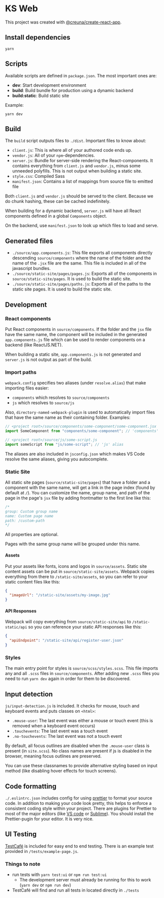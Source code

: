 # KS Web

This project was created with [@creuna/create-react-app](https://www.npmjs.com/package/@creuna/create-react-app).

## Install dependencies

```
yarn
```

## Scripts

Available scripts are defined in `package.json`. The most important ones are:

- **dev**: Start development environment
- **build**: Build bundle for production using a dynamic backend
- **build:static**: Build static site

Example:

```
yarn dev
```

## Build

The `build` script outputs files to `./dist`. Important files to know about:

- `client.js`: This is where all of your authored code ends up.
- `vendor.js`: All of your `npm`-dependencies.
- `server.js`: Bundle for server-side rendering the React-components. It contains everything from `client.js` and `vendor.js`, minus some unneeded polyfills. This is not output when building a static site.
- `style.css`: Compiled Sass
- `manifest.json`: Contains a list of mappings from source file to emitted file

Both `client.js` and `vendor.js` should be served to the client. Because we do chunk hashing, these can be cached indefinitely.

When building for a dynamic backend, `server.js` will have all React components defined in a global `Components` object.

On the backend, use `manifest.json` to look up which files to load and serve.

## Generated files

- `./source/app.components.js`: This file exports all components directly descending `source/components` where the name of the folder and the name of the `.jsx` file are the same. This file is included in all of the javascript bundles.
- `./source/static-site/pages/pages.js`: Exports all of the components in `source/static-site/pages`. It is used to build the static site.
- `./source/static-site/pages/paths.js`: Exports all of the paths to the static site pages. It is used to build the static site.

## Development

### React components

Put React components in `source/components`. If the folder and the `jsx` file have the same name, the component will be included in the generated `app.components.js` file which can be used to render components on a backend (like ReactJS.NET).

When building a static site, `app.components.js` is not generated and `server.js` is not output as part of the build.

### Import paths

`webpack.config` specifies two aliases (under `resolve.alias`) that make importing files easier:

- `components` which resolves to `source/components`
- `js` which resolves to `source/js`

Also, `directory-named-webpack-plugin` is used to automatically import files that have the same name as their containing folder. Examples:

```js
// <project root>/source/components/some-component/some-component.jsx
import SomeComponent from "components/some-component"; // 'components' alias and directory-named-webpack-plugin

// <project root>/source/js/some-script.js
import someScript from "js/some-script"; // 'js' alias
```

The aliases are also included in `jsconfig.json` which makes VS Code resolve the same aliases, giving you autocomplete.

### Static Site

All static site pages (`source/static-site/pages`) that have a folder and a component with the same name, will get a link in the page index (found by default at `/`). You can customize the name, group name, and path of the page in the page's `jsx` file by adding frontmatter to the first line like this:

```js
/*
group: Custom group name
name: Custom page name
path: /custom-path
*/
```

All properties are optional.

Pages with the same group name will be grouped under this name.

#### Assets

Put your assets like fonts, icons and logos in `source/assets`. Static site content assets can be put in `source/static-site/assets`. Webpack copies everything from there to `/static-site/assets`, so you can refer to your static content files like this:

```json
{
  "imageUrl": "/static-site/assets/my-image.jpg"
}
```

#### API Responses

Webpack will copy everything from `source/static-site/api` to `/static-static/api` so you can reference your static API responses like this:

```json
{
  "apiEndpoint": "/static-site/api/register-user.json"
}
```

### Styles

The main entry point for styles is `source/scss/styles.scss`. This file imports any and all `.scss` files in `source/components`. After adding new `.scss` files you need to run `yarn dev` again in order for them to be discovered.

## Input detection

`js/input-detection.js` is included. It checks for mouse, touch and keyboard events and puts classes on `<html>`:

- `.mouse-user`: The last event was either a mouse or touch event (this is removed when a keyboard event occurs)
- `.touchevents`: The last event was a touch event
- `.no-touchevents`: The last event was not a touch event

By default, all focus outlines are disabled when the `.mouse-user` class is present (in `site.scss`). No class names are present if js is disabled in the browser, meaning focus outlines are preserved.

You can use these classnames to provide alternative styling based on input method (like disabling hover effects for touch screens).

## Code formatting

`./.eslintrc.json` includes config for using [prettier](https://prettier.io) to format your source code. In addition to making your code look pretty, this helps to enforce a consistent coding style within your project. There are plugins for Prettier to most of the major editors (like [VS code](https://code.visualstudio.com) or [Sublime](https://www.sublimetext.com)). You should install the Prettier-pugin for your editor. It is very nice.

## UI Testing

[TestCafé](https://devexpress.github.io/testcafe/) is included for easy end to end testing. There is an example test provided in `/tests/example-page.js`.

### Things to note

- run tests with `yarn test:ui` or `npm run test:ui`
  - The development server must already be running for this to work (`yarn dev` or `npm run dev`)
- TestCafé will find and run all tests in located directly in `./tests`
